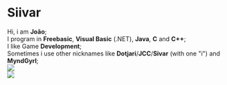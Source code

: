 # Siivar

Hi, i am **João**;
<br/>
I program in **Freebasic**, **Visual Basic** (.NET), **Java**, **C** and **C++**;
<br/>
I like Game **Development**;
<br/>
Sometimes i use other nicknames like **Dotjari**/**JCC**/**Sivar** (with one "i") and **MyndGyrl**;
<br/>
<img src='https://github-readme-stats.vercel.app/api?username=Siivarr&&show_icons=true&title_color=ffffff&icon_color=bb2acf&text_color=daf7dc&bg_color=151515'>
<br/>
<img align="center" src="https://github-readme-stats.vercel.app/api/top-langs/?username=Siivarr&theme=light&hide_langs_below=1" />

